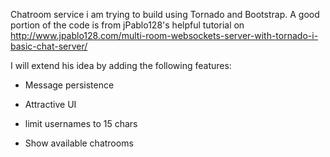 Chatroom service i am trying to build using Tornado and Bootstrap. A good portion of the code is from jPablo128's helpful tutorial on http://www.jpablo128.com/multi-room-websockets-server-with-tornado-i-basic-chat-server/ 

I will extend his idea by adding the following features:

- Message persistence

- Attractive UI

- limit usernames to 15 chars

- Show available chatrooms




